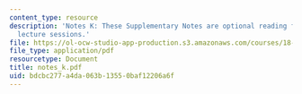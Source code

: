 ```yaml
---
content_type: resource
description: 'Notes K: These Supplementary Notes are optional reading for the corresponding
  lecture sessions.'
file: https://ol-ocw-studio-app-production.s3.amazonaws.com/courses/18-901-introduction-to-topology-fall-2004/bdcbc277a4da063b13550baf12206a6f_notes_k.pdf
file_type: application/pdf
resourcetype: Document
title: notes_k.pdf
uid: bdcbc277-a4da-063b-1355-0baf12206a6f
---
```

